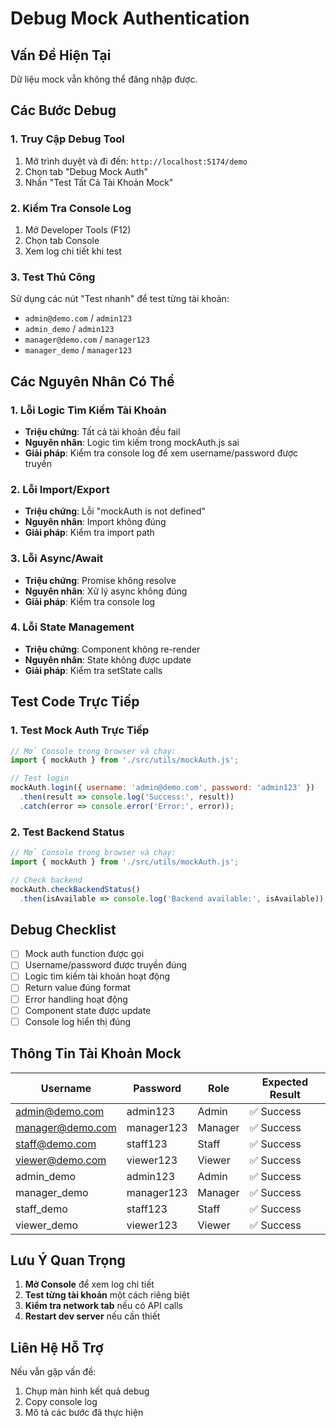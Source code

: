 # Debug Mock Authentication

## Vấn Đề Hiện Tại
Dữ liệu mock vẫn không thể đăng nhập được.

## Các Bước Debug

### 1. Truy Cập Debug Tool
1. Mở trình duyệt và đi đến: `http://localhost:5174/demo`
2. Chọn tab "Debug Mock Auth"
3. Nhấn "Test Tất Cả Tài Khoản Mock"

### 2. Kiểm Tra Console Log
1. Mở Developer Tools (F12)
2. Chọn tab Console
3. Xem log chi tiết khi test

### 3. Test Thủ Công
Sử dụng các nút "Test nhanh" để test từng tài khoản:
- `admin@demo.com` / `admin123`
- `admin_demo` / `admin123`
- `manager@demo.com` / `manager123`
- `manager_demo` / `manager123`

## Các Nguyên Nhân Có Thể

### 1. Lỗi Logic Tìm Kiếm Tài Khoản
- **Triệu chứng**: Tất cả tài khoản đều fail
- **Nguyên nhân**: Logic tìm kiếm trong mockAuth.js sai
- **Giải pháp**: Kiểm tra console log để xem username/password được truyền

### 2. Lỗi Import/Export
- **Triệu chứng**: Lỗi "mockAuth is not defined"
- **Nguyên nhân**: Import không đúng
- **Giải pháp**: Kiểm tra import path

### 3. Lỗi Async/Await
- **Triệu chứng**: Promise không resolve
- **Nguyên nhân**: Xử lý async không đúng
- **Giải pháp**: Kiểm tra console log

### 4. Lỗi State Management
- **Triệu chứng**: Component không re-render
- **Nguyên nhân**: State không được update
- **Giải pháp**: Kiểm tra setState calls

## Test Code Trực Tiếp

### 1. Test Mock Auth Trực Tiếp
```javascript
// Mở Console trong browser và chạy:
import { mockAuth } from './src/utils/mockAuth.js';

// Test login
mockAuth.login({ username: 'admin@demo.com', password: 'admin123' })
  .then(result => console.log('Success:', result))
  .catch(error => console.error('Error:', error));
```

### 2. Test Backend Status
```javascript
// Mở Console trong browser và chạy:
import { mockAuth } from './src/utils/mockAuth.js';

// Check backend
mockAuth.checkBackendStatus()
  .then(isAvailable => console.log('Backend available:', isAvailable));
```

## Debug Checklist

- [ ] Mock auth function được gọi
- [ ] Username/password được truyền đúng
- [ ] Logic tìm kiếm tài khoản hoạt động
- [ ] Return value đúng format
- [ ] Error handling hoạt động
- [ ] Component state được update
- [ ] Console log hiển thị đúng

## Thông Tin Tài Khoản Mock

| Username | Password | Role | Expected Result |
|----------|----------|------|-----------------|
| admin@demo.com | admin123 | Admin | ✅ Success |
| manager@demo.com | manager123 | Manager | ✅ Success |
| staff@demo.com | staff123 | Staff | ✅ Success |
| viewer@demo.com | viewer123 | Viewer | ✅ Success |
| admin_demo | admin123 | Admin | ✅ Success |
| manager_demo | manager123 | Manager | ✅ Success |
| staff_demo | staff123 | Staff | ✅ Success |
| viewer_demo | viewer123 | Viewer | ✅ Success |

## Lưu Ý Quan Trọng

1. **Mở Console** để xem log chi tiết
2. **Test từng tài khoản** một cách riêng biệt
3. **Kiểm tra network tab** nếu có API calls
4. **Restart dev server** nếu cần thiết

## Liên Hệ Hỗ Trợ

Nếu vẫn gặp vấn đề:
1. Chụp màn hình kết quả debug
2. Copy console log
3. Mô tả các bước đã thực hiện
